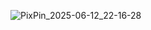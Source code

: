 ![PixPin_2025-06-12_22-16-28](https://github.com/user-attachments/assets/be22c6eb-1f00-4823-a4ed-b7eaab044eb0)
